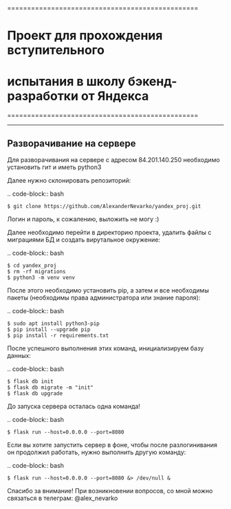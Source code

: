 ================================================
# Проект для прохождения вступительного 
# испытания в школу бэкенд-разработки от Яндекса
================================================

------------------------------------------------
 Разворачивание на сервере
------------------------------------------------

Для разворачивания на сервере с адресом 84.201.140.250
необходимо установить гит и иметь python3

Далее нужно склонировать репозиторий:

.. code-block:: bash

	$ git clone https://github.com/AlexanderNevarko/yandex_proj.git

Логин и пароль, к сожалению, выложить не могу :)

Далее необходимо перейти в директорию проекта,
удалить файлы с миграциями БД и создать вирутальное окружение:

.. code-block:: bash

    $ cd yandex_proj
    $ rm -rf migrations
    $ python3 -m venv venv

После этого необходимо установить pip, а затем и все необходимы пакеты
(необходимы права администратора или знание пароля):

.. code-block:: bash

    $ sudo apt install python3-pip
    $ pip install --upgrade pip
    $ pip install -r requirements.txt

После успешного выполнения этих команд, инициализируем базу данных:

.. code-block:: bash
    
    $ flask db init
    $ flask db migrate -m "init"
    $ flask db upgrade

До запуска сервера осталась одна команда!

.. code-block:: bash

    $ flask run --host=0.0.0.0 --port=8080

Если вы хотите запустить сервер в фоне, чтобы после 
разлогинивания он продолжил работать, нужно выполнить другую команду:

.. code-block:: bash

    $ flask run --host=0.0.0.0 --port=8080 &> /dev/null &

Спасибо за внимание!
При возникновении вопросов, со мной можно связаться в телеграм: @alex_nevarko